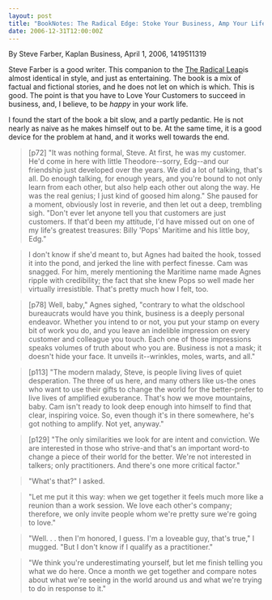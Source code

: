 ```yaml
---
layout: post
title: "BookNotes: The Radical Edge: Stoke Your Business, Amp Your Life, and Change the World "
date: 2006-12-31T12:00:00Z
---
```

By Steve Farber, Kaplan Business, April 1, 2006, 1419511319

Steve Farber is a good writer.  This companion to the
[The Radical Leap](/2005/12/31/BookReview-The-Radical-Leap.html)is almost identical in style, and just as entertaining.  The
book is a mix of factual and fictional stories, and he does not let on
which is which.  This is good.  The point is that you have to Love
Your Customers to succeed in business, and, I believe, to be *happy*
in your work life.

I found the start of the book a bit slow, and a partly pedantic.  He
is not nearly as naive as he makes himself out to be.  At the same
time, it is a good device for the problem at hand, and it works well
towards the end.


> [p72] "It was nothing formal, Steve. At first, he was my
> customer. He'd come in here with little Theodore--sorry, Edg--and our
> friendship just developed over the years. We did a lot of talking,
> that's all. Do enough talking, for enough years, and you're bound to
> not only learn from each other, but also help each other out along the
> way. He was the real genius; I just kind of goosed him along." She
> paused for a moment, obviously lost in reverie, and then let out a
> deep, trembling sigh. "Don't ever let anyone tell you that customers
> are just customers. If that'd been my attitude, I'd have missed out on
> one of my life's greatest treasures: Billy 'Pops' Maritime and his
> little boy, Edg."



> I don't know if she'd meant to, but Agnes had baited the hook, tossed
> it into the pond, and jerked the line with perfect finesse. Cam was
> snagged. For him, merely mentioning the Maritime name made Agnes
> ripple with credibility; the fact that she knew Pops so well made her
> virtually irresistible. That's pretty much how I felt, too.



> [p78] Well, baby," Agnes sighed, "contrary to what the oldschool
> bureaucrats would have you think, business is a deeply personal
> endeavor. Whether you intend to or not, you put your stamp on every
> bit of work you do, and you leave an indelible impression on every
> customer and colleague you touch.  Each one of those impressions
> speaks volumes of truth about who you are.  Business is not a mask; it
> doesn't hide your face.  It unveils it--wrinkles, moles, warts, and
> all." 



> [p113] "The modern malady, Steve, is people living lives of quiet
> desperation. The three of us here, and many others like us-the ones
> who want to use their gifts to change the world for the better-prefer
> to live lives of amplified exuberance. That's how we move mountains,
> baby. Cam isn't ready to look deep enough into himself to find that
> clear, inspiring voice. So, even though it's in there somewhere, he's
> got nothing to amplify. Not yet, anyway."



> [p129] "The only similarities we look for are intent and
> conviction. We are interested in those who strive-and that's an
> important word-to change a piece of their world for the better. We're
> not interested in talkers; only practitioners. And there's one more
> critical factor."



> "What's that?" I asked.



> "Let me put it this way: when we get together it feels much more like
> a reunion than a work session. We love each other's company;
> therefore, we only invite people whom we're pretty sure we're going to
> love."



> "Well. . . then I'm honored, I guess. I'm a loveable guy, that's
> true," I mugged. "But I don't know if I qualify as a practitioner."



> "We think you're underestimating yourself, but let me finish telling
> you what we do here. Once a month we get together and compare notes
> about what we're seeing in the world around us and what we're trying
> to do in response to it."



